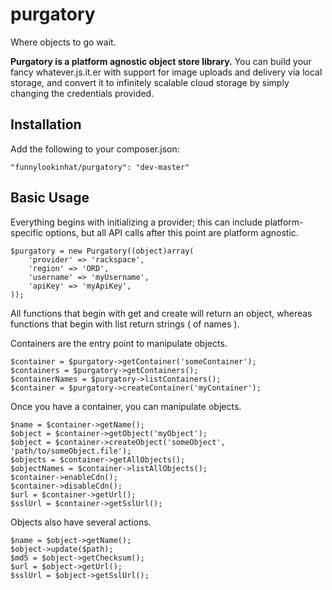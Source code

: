 purgatory
=========

Where objects to go wait.

**Purgatory is a platform agnostic object store library.** 
You can build your fancy whatever.js.it.er with support for image uploads and delivery via local storage, 
and convert it to infinitely scalable cloud storage by simply changing the credentials provided. 

## Installation

Add the following to your composer.json:

```
"funnylookinhat/purgatory": "dev-master"
```

## Basic Usage

Everything begins with initializing a provider; this can include platform-specific options, but all API calls after this point are platform agnostic.

```
$purgatory = new Purgatory((object)array(
    'provider' => 'rackspace',
    'region' => 'ORD',
    'username' => 'myUsername',
    'apiKey' => 'myApiKey',
));
```

All functions that begin with get and create will return an object, whereas functions that begin with list return strings ( of names ).

Containers are the entry point to manipulate objects.

```
$container = $purgatory->getContainer('someContainer');
$containers = $purgatory->getContainers();
$containerNames = $purgatory->listContainers();
$container = $purgatory->createContainer('myContainer');
```

Once you have a container, you can manipulate objects.

```
$name = $container->getName();
$object = $container->getObject('myObject');
$object = $container->createObject('someObject', 'path/to/someObject.file');
$objects = $container->getAllObjects();
$objectNames = $container->listAllObjects();
$container->enableCdn();
$container->disableCdn();
$url = $container->getUrl();
$sslUrl = $container->getSslUrl();
```

Objects also have several actions.

```
$name = $object->getName();
$object->update($path);
$md5 = $object->getChecksum();
$url = $object->getUrl();
$sslUrl = $object->getSslUrl();
```
